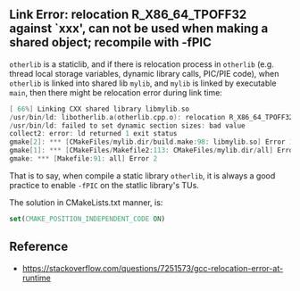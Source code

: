 ## Link Error: relocation R_X86_64_TPOFF32 against `xxx', can not be used when making a shared object; recompile with -fPIC

`otherlib` is a staticlib, and if there is relocation process in `otherlib` (e.g. thread local storage variables, dynamic library calls, PIC/PIE code), when `otherlib` is linked into shared lib `mylib`, and `mylib` is linked by executable `main`, then there might be relocation error during link time:
```cpp
[ 66%] Linking CXX shared library libmylib.so
/usr/bin/ld: libotherlib.a(otherlib.cpp.o): relocation R_X86_64_TPOFF32 against `_ZZ8otherlibvE1a' can not be used when making a shared object; recompile with -fPIC
/usr/bin/ld: failed to set dynamic section sizes: bad value
collect2: error: ld returned 1 exit status
gmake[2]: *** [CMakeFiles/mylib.dir/build.make:98: libmylib.so] Error 1
gmake[1]: *** [CMakeFiles/Makefile2:113: CMakeFiles/mylib.dir/all] Error 2
gmake: *** [Makefile:91: all] Error 2
```

That is to say, when compile a static library `otherlib`, it is always a good practice to enable `-fPIC` on the statlic library's TUs.

The solution in CMakeLists.txt manner, is:
```cmake
set(CMAKE_POSITION_INDEPENDENT_CODE ON) 
```

## Reference

- https://stackoverflow.com/questions/7251573/gcc-relocation-error-at-runtime